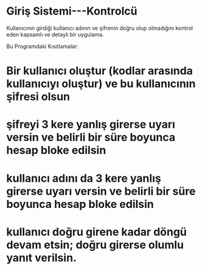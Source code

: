 # Giriş Sistemi---Kontrolcü
Kullanıcının girdiği kullanıcı adının ve şifrenin doğru olup olmadığını kontrol eden kapsamlı ve detaylı bir uygulama.

Bu Programdaki Kısıtlamalar:
# Bir kullanıcı oluştur (kodlar arasında kullanıcıyı oluştur) ve bu kullanıcının şifresi olsun
# şifreyi 3 kere yanlış girerse uyarı versin ve belirli bir süre boyunca hesap bloke edilsin
# kullanıcı adını da 3 kere yanlış girerse uyarı versin ve belirli bir süre boyunca hesap bloke edilsin
# kullanıcı doğru girene kadar döngü devam etsin; doğru girerse olumlu yanıt verilsin.


